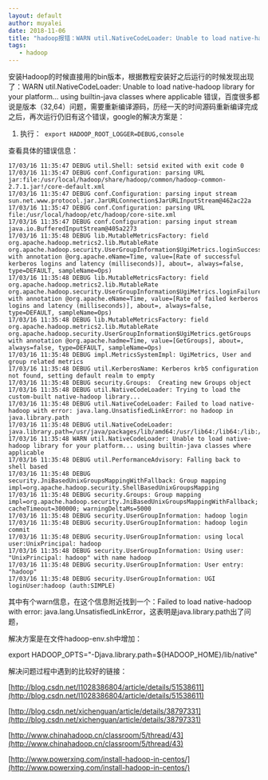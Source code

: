 ```yaml
---
layout: default
author: muyalei
date: 2018-11-06
title: "hadoop报错：WARN util.NativeCodeLoader: Unable to load native-hadoop library for your platform... using builtin-java classes where applicabl"
tags:
   - hadoop
---
```


安装Hadoop的时候直接用的bin版本，根据教程安装好之后运行的时候发现出现了：WARN util.NativeCodeLoader: Unable to load native-hadoop library for your platform... using builtin-java classes where applicable 错误，百度很多都说是版本（32,64）问题，需要重新编译源码，历经一天的时间源码重新编译完成之后，再次运行仍旧有这个错误，google的解决方案是：

1. 执行：` export HADOOP_ROOT_LOGGER=DEBUG,console`

查看具体的错误信息：
```
17/03/16 11:35:47 DEBUG util.Shell: setsid exited with exit code 0
17/03/16 11:35:47 DEBUG conf.Configuration: parsing URL jar:file:/usr/local/hadoop/share/hadoop/common/hadoop-common-2.7.1.jar!/core-default.xml
17/03/16 11:35:47 DEBUG conf.Configuration: parsing input stream sun.net.www.protocol.jar.JarURLConnection$JarURLInputStream@462ac22a
17/03/16 11:35:47 DEBUG conf.Configuration: parsing URL file:/usr/local/hadoop/etc/hadoop/core-site.xml
17/03/16 11:35:47 DEBUG conf.Configuration: parsing input stream java.io.BufferedInputStream@405a2273
17/03/16 11:35:48 DEBUG lib.MutableMetricsFactory: field org.apache.hadoop.metrics2.lib.MutableRate org.apache.hadoop.security.UserGroupInformation$UgiMetrics.loginSuccess with annotation @org.apache.eName=Time, value=[Rate of successful kerberos logins and latency (milliseconds)], about=, always=false, type=DEFAULT, sampleName=Ops)
17/03/16 11:35:48 DEBUG lib.MutableMetricsFactory: field org.apache.hadoop.metrics2.lib.MutableRate org.apache.hadoop.security.UserGroupInformation$UgiMetrics.loginFailure with annotation @org.apache.eName=Time, value=[Rate of failed kerberos logins and latency (milliseconds)], about=, always=false, type=DEFAULT, sampleName=Ops)
17/03/16 11:35:48 DEBUG lib.MutableMetricsFactory: field org.apache.hadoop.metrics2.lib.MutableRate org.apache.hadoop.security.UserGroupInformation$UgiMetrics.getGroups with annotation @org.apache.hadme=Time, value=[GetGroups], about=, always=false, type=DEFAULT, sampleName=Ops)
17/03/16 11:35:48 DEBUG impl.MetricsSystemImpl: UgiMetrics, User and group related metrics
17/03/16 11:35:48 DEBUG util.KerberosName: Kerberos krb5 configuration not found, setting default realm to empty
17/03/16 11:35:48 DEBUG security.Groups:  Creating new Groups object
17/03/16 11:35:48 DEBUG util.NativeCodeLoader: Trying to load the custom-built native-hadoop library...
17/03/16 11:35:48 DEBUG util.NativeCodeLoader: Failed to load native-hadoop with error: java.lang.UnsatisfiedLinkError: no hadoop in java.library.path
17/03/16 11:35:48 DEBUG util.NativeCodeLoader: java.library.path=/usr/java/packages/lib/amd64:/usr/lib64:/lib64:/lib:/usr/lib
17/03/16 11:35:48 WARN util.NativeCodeLoader: Unable to load native-hadoop library for your platform... using builtin-java classes where applicable
17/03/16 11:35:48 DEBUG util.PerformanceAdvisory: Falling back to shell based
17/03/16 11:35:48 DEBUG security.JniBasedUnixGroupsMappingWithFallback: Group mapping impl=org.apache.hadoop.security.ShellBasedUnixGroupsMapping
17/03/16 11:35:48 DEBUG security.Groups: Group mapping impl=org.apache.hadoop.security.JniBasedUnixGroupsMappingWithFallback; cacheTimeout=300000; warningDeltaMs=5000
17/03/16 11:35:48 DEBUG security.UserGroupInformation: hadoop login
17/03/16 11:35:48 DEBUG security.UserGroupInformation: hadoop login commit
17/03/16 11:35:48 DEBUG security.UserGroupInformation: using local user:UnixPrincipal: hadoop
17/03/16 11:35:48 DEBUG security.UserGroupInformation: Using user: "UnixPrincipal: hadoop" with name hadoop
17/03/16 11:35:48 DEBUG security.UserGroupInformation: User entry: "hadoop"
17/03/16 11:35:48 DEBUG security.UserGroupInformation: UGI loginUser:hadoop (auth:SIMPLE)
```
其中有个warn信息，在这个信息附近找到一个：Failed to load native-hadoop with error: java.lang.UnsatisfiedLinkError，这表明是java.library.path出了问题，

解决方案是在文件hadoop-env.sh中增加：

export HADOOP_OPTS="-Djava.library.path=${HADOOP_HOME}/lib/native"  

解决问题过程中遇到的比较好的链接：

[http://blog.csdn.net/l1028386804/article/details/51538611](http://blog.csdn.net/l1028386804/article/details/51538611)

[http://blog.csdn.net/xichenguan/article/details/38797331](http://blog.csdn.net/xichenguan/article/details/38797331)

[http://www.chinahadoop.cn/classroom/5/thread/43](http://www.chinahadoop.cn/classroom/5/thread/43)

[http://www.powerxing.com/install-hadoop-in-centos/](http://www.powerxing.com/install-hadoop-in-centos/)


